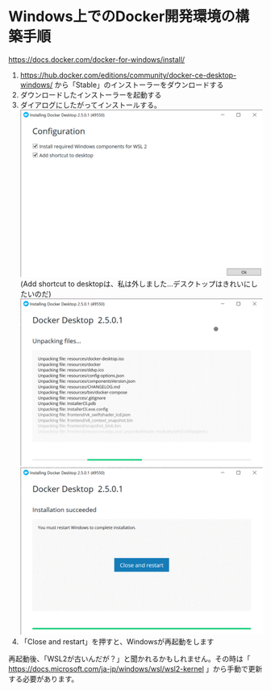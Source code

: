 # Windows上でのDocker開発環境の構築手順
https://docs.docker.com/docker-for-windows/install/

1. https://hub.docker.com/editions/community/docker-ce-desktop-windows/ から「Stable」のインストーラーをダウンロードする
2. ダウンロードしたインストーラーを起動する
3. ダイアログにしたがってインストールする。  ![](./img/GetStaertedDocker-in-Windows-1.gif)  (Add shortcut to desktopは、私は外しました…デスクトップはきれいにしたいのだ)  ![](./img/GetStaertedDocker-in-Windows-2.gif)  ![](./img/GetStaertedDocker-in-Windows-3.gif)
4. 「Close and restart」を押すと、Windowsが再起動をします


再起動後、「WSL2が古いんだが？」と聞かれるかもしれません。その時は「 https://docs.microsoft.com/ja-jp/windows/wsl/wsl2-kernel 」から手動で更新する必要があります。
